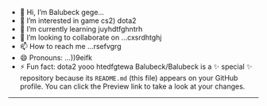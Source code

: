 - 👋 Hi, I’m Balubeck gege...
- 👀 I’m interested in game cs2) dota2
- 🌱 I’m currently learning juyhdtfghntrh
- 💞️ I’m looking to collaborate on ...cxsrdhtghj
- 📫 How to reach me ...rsefvgrg
- 😄 Pronouns: ...))9eifk
- ⚡ Fun fact: dota2 yooo
htedfgtewa
Balubeck/Balubeck is a ✨ special ✨ repository because its `README.md` (this file) appears on your GitHub profile.
You can click the Preview link to take a look at your changes.
---
